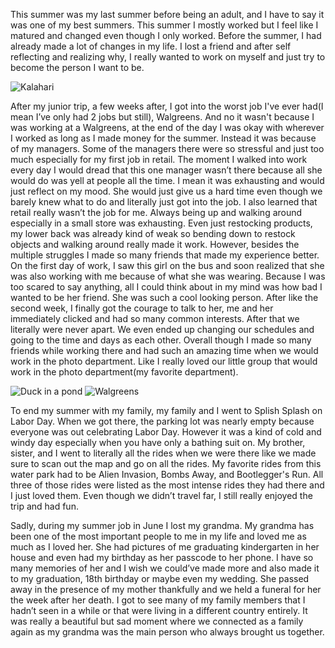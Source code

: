 
<p>This summer was my last summer before being an adult, and I have to say it was one of my best summers. This summer I mostly worked but I feel like I matured and changed even though I only worked. Before the summer, I had already made a lot of changes in my life. I lost a friend and after self reflecting and realizing why, I really wanted to work on myself and just try to become the person I want to be. 
</p>
<img src="/blog/images/kalahari.JPG" alt= "Kalahari">


<p> After my junior trip, a few weeks after, I got into the worst job I've ever had(I mean I’ve only had 2 jobs but still), Walgreens. And no it wasn't because I was working at a Walgreens, at the end of the day I was okay with wherever I worked as long as I made money for the summer. Instead it was because of my managers. Some of the managers there were so stressful and just too much especially for my first job in retail. The moment I walked into work every day I would dread that this one manager wasn’t there because all she would do was yell at people all the time. I mean it was exhausting and would just reflect on my mood. She would just give us a hard time even though we barely knew what to do and literally just got into the job. I also learned that retail really wasn’t the job for me. Always being up and walking around especially in a small store was exhausting. Even just restocking products, my lower back was already kind of weak so bending down to restock objects and walking around really made it work. However, besides the multiple struggles I made so many friends that made my experience better. On the first day of work, I saw this girl on the bus and soon realized that she was also working with me because of what she was wearing. Because I was too scared to say anything, all I could think about in my mind was how bad I wanted to be her friend. She was such a cool looking person. After like the second week, I finally got the courage to talk to her, me and her immediately clicked and had so many common interests. After that we literally were never apart. We even ended up changing our schedules and going to the time and days as each other. Overall though I made so many friends while working there and had such an amazing time when we would work in the photo department. Like I really loved our little group that would work in the photo department(my favorite department). 
</p>
<img src="/blog/images/IMG_9603.jpg" alt= "Duck in a pond">
<img src="/blog/images/Walgreens.jpg" alt= "Walgreens">


<p>To end my summer with my family, my family and I went to Splish Splash on Labor Day. When we got there, the parking lot was nearly empty because everyone was out celebrating Labor Day. However it was a kind of cold and windy day especially when you have only a bathing suit on. My brother, sister, and I went to literally all the rides when we were there like we made sure to scan out the map and go on all the rides. My favorite rides from this water park had to be Alien Invasion, Bombs Away, and Bootlegger's Run. All three of those rides were listed as the most intense rides they had there and I just loved them. Even though we didn’t travel far, I still really enjoyed the trip and had fun. </p>

<p>Sadly, during my summer job in June I lost my grandma. My grandma has been one of the most important people to me in my life and loved me as much as I loved her. She had pictures of me graduating kindergarten in her house and even had my birthday as her passcode to her phone. I have so many memories of her and I wish we could’ve made more and also made it to my graduation, 18th birthday or maybe even my wedding. She passed away in the presence of my mother thankfully and we held a funeral for her the week after her death. I got to see many of my family members that I hadn’t seen in a while or that were living in a different country entirely. It was really a beautiful but sad moment where we connected as a family again as my grandma was the main person who always brought us together.
</p>







